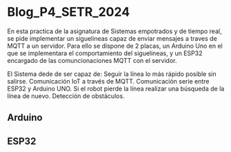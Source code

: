 # Blog_P4_SETR_2024

En esta practica de la asignatura de Sistemas empotrados y de tiempo real, se pide implementar un siguelineas capaz de enviar mensajes a traves de MQTT a un servidor. Para ello se dispone de 2 placas, un Arduino Uno en el que se implementara el comportamiento del siguelineas, y un ESP32 encargado de las comuncionaciones MQTT con el servidor. 

El Sistema dede de ser capaz de:
    Seguir la línea lo más rápido posible sin salirse.
    Comunicación IoT a través de MQTT.
    Comunicación serie entre ESP32 y Arduino UNO.
    Si el robot pierde la línea realizar una búsqueda de la línea de nuevo.
    Detección de obstáculos.

## Arduino

## ESP32
